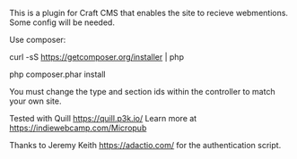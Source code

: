 This is a plugin for Craft CMS that enables the site to recieve webmentions. Some config will be needed.

Use composer: 

curl -sS https://getcomposer.org/installer | php

php composer.phar install

You must change the type and section ids within the controller to match your own site.

Tested with Quill https://quill.p3k.io/
Learn more at https://indiewebcamp.com/Micropub

Thanks to Jeremy Keith https://adactio.com/ for the authentication script.
